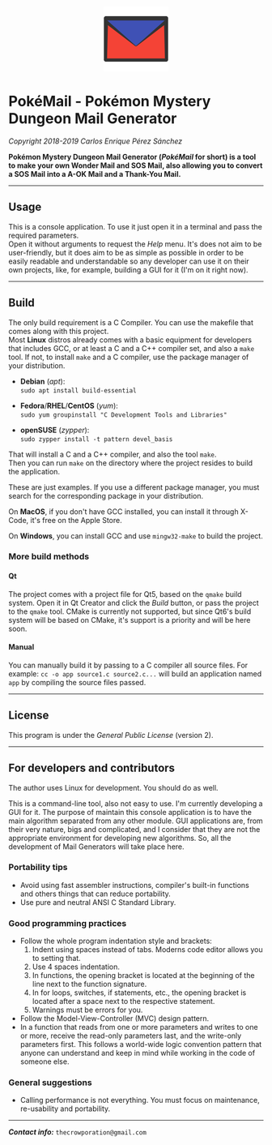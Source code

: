 <p align="center"><img src=res/images/png/pokeMail_128.png></p>  

# PokéMail - Pokémon Mystery Dungeon Mail Generator

*Copyright 2018-2019 Carlos Enrique Pérez Sánchez*

**Pokémon Mystery Dungeon Mail Generator (*PokéMail* for short) is a tool to make your own Wonder Mail and SOS Mail, also allowing you to convert a SOS Mail into a A-OK Mail and a Thank-You Mail.**

-----------------------------------------------------------------------------------------------------------------------------------

## Usage
This is a console application. To use it just open it in a terminal and pass the required parameters.  
Open it without arguments to request the *Help* menu. It's does not aim to be user-friendly, but it does aim to be as simple as possible in order to be easily readable and understandable so any developer can use it on their own projects, like, for example, building a GUI for it (I'm on it right now).

-----------------------------------------------------------------------------------------------------------------------------------

## Build
The only build requirement is a C Compiler. You can use the makefile that comes along with this project.  
Most **Linux** distros already comes with a basic equipment for developers that includes GCC, or at least a C and a C++ compiler set, and also a `make` tool. If not, to install `make` and a C compiler, use the package manager of your distribution.  

* **Debian** (*apt*):  
`sudo apt install build-essential`  

* **Fedora**/**RHEL**/**CentOS** (*yum*):  
`sudo yum groupinstall "C Development Tools and Libraries"`  

* **openSUSE** (*zypper*):  
`sudo zypper install -t pattern devel_basis`  

That will install a C and a C++ compiler, and also the tool `make`.  
Then you can run `make` on the directory where the project resides to build the application.  

These are just examples. If you use a different package manager, you must search for the corresponding package in your distribution.

On **MacOS**, if you don't have GCC installed, you can install it through X-Code, it's free on the Apple Store.

On **Windows**, you can install GCC and use `mingw32-make` to build the project.

### More build methods
#### Qt
The project comes with a project file for Qt5, based on the `qmake` build system. Open it in Qt Creator and click the *Build* button, or pass the project to the `qmake` tool. CMake is currently not supported, but since Qt6's build system will be based on CMake, it's support is a priority and will be here soon.  

#### Manual
You can manually build it by passing to a C compiler all source files. For example:
`cc -o app source1.c source2.c...`
will build an application named `app` by compiling the source files passed.

-----------------------------------------------------------------------------------------------------------------------------------

## License
This program is under the *General Public License* (version 2).  

-----------------------------------------------------------------------------------------------------------------------------------

## For developers and contributors
The author uses Linux for development. You should do as well.  

This is a command-line tool, also not easy to use. I'm currently developing a GUI for it. The purpose of maintain this console application is to have the main algorithm separated from any other module. GUI applications are, from their very nature, bigs and complicated, and I consider that they are not the appropriate environment for developing new algorithms. So, all the development of Mail Generators will take place here.

### Portability tips
* Avoid using fast assembler instructions, compiler's built-in functions and others things that can reduce portability.
* Use pure and neutral ANSI C Standard Library.

### Good programming practices
* Follow the whole program indentation style and brackets:
    1. Indent using spaces instead of tabs. Moderns code editor allows you to setting that.
    2. Use 4 spaces indentation.
    3. In functions, the opening bracket is located at the beginning of the line next to the function signature.
    4. In for loops, switches, if statements, etc., the opening bracket is located after a space next to the respective statement.
    5. Warnings must be errors for you.
* Follow the Model-View-Controller (MVC) design pattern.
* In a function that reads from one or more parameters and writes to one or more, receive the read-only parameters last, and the write-only parameters first. This follows a world-wide logic convention pattern that anyone can understand and keep in mind while working in the code of someone else.

### General suggestions
* Calling performance is not everything. You must focus on maintenance, re-usability and portability.

-----------------------------------------------------------------------------------------------------------------------------------

***Contact info:*** `thecrowporation@gmail.com`